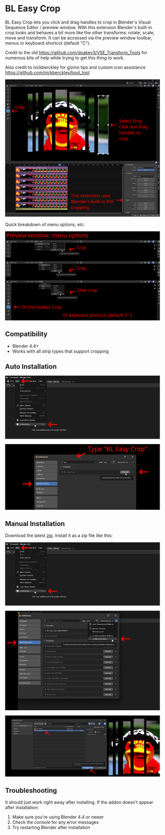 # BL Easy Crop

BL Easy Crop lets you click and drag handles to crop in Blender's Visual Sequence Editor / preview window.
With this extension Blender's built-in crop looks and behaves a bit more like the other transforms: rotate, scale, move and transform.
It can be accessed via the preview window toolbar, menus or keyboard shortcut (default "C").

Credit to the old https://github.com/doakey3/VSE_Transform_Tools for numerous bits of help while trying to get this thing to work.

Also credit to nickberckley for gizmo tips and custom icon assistance https://github.com/nickberckley/bool_tool

 ![demo](./examples/easycrop-demo1.png)

Quick breakdown of menu options, etc:

 ![demo](./examples/easycrop-menu.png)

## Compatibility

- Blender 4.4+
- Works with all strip types that support cropping

## Auto Installation
![Auto Install 1](./examples/install1.png)

![Auto Install 2](./examples/install2_auto.png)

## Manual Installation

Download the latest [zip](https://github.com/usrname0/BL_EasyCrop/releases). Install it as a zip file like this:

![Manual Install 1](./examples/install1.png)

![Manual Install 1](./examples/install2.png)

![Manual Install 1](./examples/install3.png)
   
## Troubleshooting

It should just work right away after installing.  If the addon doesn't appear after installation:
1. Make sure you're using Blender 4.4 or newer
2. Check the console for any error messages
3. Try restarting Blender after installation
